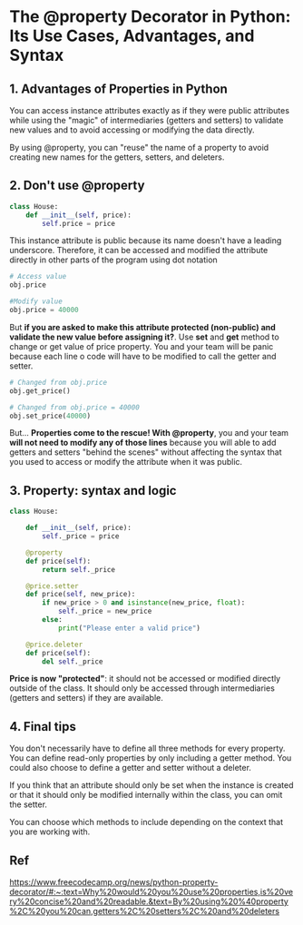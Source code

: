 # The @property Decorator in Python: Its Use Cases, Advantages, and Syntax

## 1. Advantages of Properties in Python

You can access instance attributes exactly as if they were public attributes while using the "magic" of intermediaries (getters and setters) to validate new values and to avoid accessing or modifying the data directly.

By using @property, you can "reuse" the name of a property to avoid creating new names for the getters, setters, and deleters.

## 2. Don't use @property

``` python
class House:
    def __init__(self, price):
        self.price = price
```

This instance attribute is public because its name doesn't have a leading underscore. Therefore, it can be accessed and modified the attribute directly in other parts of the program using dot notation

``` python
# Access value
obj.price

#Modify value
obj.price = 40000
```

But **if you are asked to make this attribute protected (non-public) and validate the new value before assigning it?**. Use **set** and **get** method to change or get value of price property. You and your team will be panic because each line o code will have to be modified to call the getter and setter.

```python
# Changed from obj.price
obj.get_price()

# Changed from obj.price = 40000
obj.set_price(40000)
```

But... **Properties come to the rescue! With @property**, you and your team **will not need to modify any of those lines** because you will able to add getters and setters "behind the scenes" without affecting the syntax that you used to access or modify the attribute when it was public.

## 3. Property: syntax and logic

```python
class House:

    def __init__(self, price):
        self._price = price

    @property
    def price(self):
        return self._price

    @price.setter
    def price(self, new_price):
        if new_price > 0 and isinstance(new_price, float):
            self._price = new_price
        else:
            print("Please enter a valid price")

    @price.deleter
    def price(self):
        del self._price
```

**Price is now "protected"**: it should not be accessed or modified directly outside of the class. It should only be accessed through intermediaries (getters and setters) if they are available.

## 4. Final tips

You don't necessarily have to define all three methods for every property. You can define read-only properties by only including a getter method. You could also choose to define a getter and setter without a deleter.

If you think that an attribute should only be set when the instance is created or that it should only be modified internally within the class, you can omit the setter.

You can choose which methods to include depending on the context that you are working with.

## Ref

<https://www.freecodecamp.org/news/python-property-decorator/#:~:text=Why%20would%20you%20use%20properties,is%20very%20concise%20and%20readable.&text=By%20using%20%40property%2C%20you%20can,getters%2C%20setters%2C%20and%20deleters>
